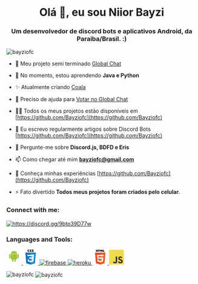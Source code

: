 <h1 align="center">Olá 👋, eu sou Niior Bayzi</h1>
<h3 align="center">Um desenvolvedor de discord bots e aplicativos Android, da Paraiba/Brasil. :)</h3>

<p align="left"> <img src="https://komarev.com/ghpvc/?username=bayziofc&label=Profile%20views&color=0e75b6&style=flat" alt="bayziofc" /> </p>

- 🔭 Meu projeto semi terminado [Global Chat](https://discord.com/api/oauth2/authorize?client_id=803482003869663273&permissions=446713679425&scope=bot)

- 🌱 No momento, estou aprendendo **Java e Python**

- ✨ Atualmente criando [Coala](https://github.com/Bayziofc)

- 🤝 Preciso de ajuda para [Votar no Global Chat](https://wumposbotlist.glitch.me/bot/803482003869663273)

- 👨‍💻 Todos os meus projetos estão disponíveis em [https://github.com/Bayziofc](https://github.com/Bayziofc)

- 📝 Eu escrevo regularmente artigos sobre Discord Bots [https://github.com/Bayziofc](https://github.com/Bayziofc)

- 💬 Pergunte-me sobre **Discord.js, BDFD e Eris**

- 📫 Como chegar até mim **bayziofc@gmail.com**

- 📄 Conheça minhas experiências [https://github.com/Bayziofc](https://github.com/Bayziofc)

- ⚡ Fato divertido **Todos meus projetos foram criados pelo celular.**

<h3 align="left">Connect with me:</h3>
<p align="left">
<a href="https://discord.gg/https://discord.gg/9btp39D77w" target="blank"><img align="center" src="https://raw.githubusercontent.com/rahuldkjain/github-profile-readme-generator/master/src/images/icons/Social/discord.svg" alt="https://discord.gg/9btp39D77w" height="30" width="40" /></a>
</p>

<h3 align="left">Languages and Tools:</h3>
<p align="left"> <a href="https://developer.android.com" target="_blank" rel="noreferrer"> <img src="https://raw.githubusercontent.com/devicons/devicon/master/icons/android/android-original-wordmark.svg" alt="android" width="40" height="40"/> </a> <a href="https://www.w3schools.com/css/" target="_blank" rel="noreferrer"> <img src="https://raw.githubusercontent.com/devicons/devicon/master/icons/css3/css3-original-wordmark.svg" alt="css3" width="40" height="40"/> </a> <a href="https://firebase.google.com/" target="_blank" rel="noreferrer"> <img src="https://www.vectorlogo.zone/logos/firebase/firebase-icon.svg" alt="firebase" width="40" height="40"/> </a> <a href="https://heroku.com" target="_blank" rel="noreferrer"> <img src="https://www.vectorlogo.zone/logos/heroku/heroku-icon.svg" alt="heroku" width="40" height="40"/> </a> <a href="https://www.w3.org/html/" target="_blank" rel="noreferrer"> <img src="https://raw.githubusercontent.com/devicons/devicon/master/icons/html5/html5-original-wordmark.svg" alt="html5" width="40" height="40"/> </a> <a href="https://developer.mozilla.org/en-US/docs/Web/JavaScript" target="_blank" rel="noreferrer"> <img src="https://raw.githubusercontent.com/devicons/devicon/master/icons/javascript/javascript-original.svg" alt="javascript" width="40" height="40"/> </a> </p>

<p><img align="left" src="https://github-readme-stats.vercel.app/api/top-langs?username=bayziofc&show_icons=true&locale=en&layout=compact" alt="bayziofc" /></p>

<p>&nbsp;<img align="center" src="https://github-readme-stats.vercel.app/api?username=bayziofc&show_icons=true&locale=en" alt="bayziofc" /></p>

